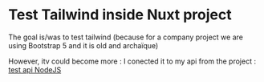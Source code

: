 # Test Tailwind inside Nuxt project

The goal is/was to test tailwind (because for a company project we are using Bootstrap 5 and it is old and archaïque)

However, itv could become more : I conected it to my api from the project : [test api NodeJS](https://github.com/BBR2394/TestAPI-nodeJS-2)